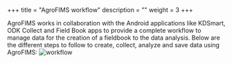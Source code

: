 +++
title = "AgroFIMS workflow"
description = ""
weight = 3
+++

AgroFIMS works in collaboration with the Android applications like KDSmart, ODK Collect and Field Book apps to provide a complete workflow to manage data for the creation of a fieldbook to the data analysis. Below are the different steps to follow to create, collect, analyze and save data using AgroFIMS:
![workflow](https://agrofims.github.io/helpdocs/images/workflow.png)
